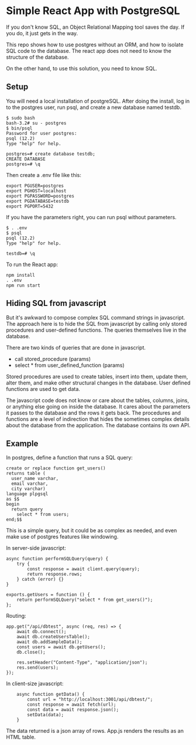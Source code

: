 # Simple React App with PostgreSQL

If you don't know SQL, an Object Relational Mapping tool saves the day. If you do, it just gets in the way.

This repo shows how to use postgres without an ORM, and how to isolate SQL code to the database. The react app does not need to know the structure of the database.

On the other hand, to use this solution, you need to know SQL.

## Setup

You will need a local installation of postgreSQL. After doing the install, log in to the postgres user, run psql, and create a new database named testdb.

```
$ sudo bash
bash-3.2# su - postgres
$ bin/psql
Password for user postgres:
psql (12.2)
Type "help" for help.

postgres=# create database testdb;
CREATE DATABASE
postgres=# \q
```

Then create a .env file like this:

```
export PGUSER=postgres
export PGHOST=localhost
export PGPASSWORD=postgres
export PGDATABASE=testdb
export PGPORT=5432
```

If you have the parameters right, you can run psql without parameters.

```
$ . .env
$ psql
psql (12.2)
Type "help" for help.

testdb=# \q
```

To run the React app:

```
npm install
. .env
npm run start
```

## Hiding SQL from javascript

But it's awkward to compose complex SQL command strings in javascript. The approach here is to hide the SQL from javascript by calling only stored procedures and user-defined functions. The queries themselves live in the database.

There are two kinds of queries that are done in javascript.

- call stored_procedure (params)
- select \* from user_defined_function (params)

Stored procedures are used to create tables, insert into them, update them, alter them, and make other structural changes in the database. User defined functions are used to get data.

The javascript code does not know or care about the tables, columns, joins, or anything else going on inside the database. It cares about the parameters it passes to the database and the rows it gets back. The procedures and functions are a level of indirection that hides the sometimes complex details about the database from the application. The database contains its own API.

## Example

In postgres, define a function that runs a SQL query:

```
create or replace function get_users()
returns table (
  user_name varchar,
  email varchar,
  city varchar)
language plpgsql
as $$
begin
  return query
    select * from users;
end;$$
```

This is a simple query, but it could be as complex as needed, and even make use of postgres features like windowing.

In server-side javascript:

```
async function performSQLQuery(query) {
	try {
		const response = await client.query(query);
		return response.rows;
	} catch (error) {}
}

exports.getUsers = function () {
	return performSQLQuery("select * from get_users()");
};
```

Routing:

```
app.get("/api/dbtest", async (req, res) => {
	await db.connect();
	await db.createUsersTable();
	await db.addSampleData();
	const users = await db.getUsers();
	db.close();

	res.setHeader("Content-Type", "application/json");
	res.send(users);
});
```

In client-size javascript:

```
	async function getData() {
		const url = "http://localhost:3001/api/dbtest/";
		const response = await fetch(url);
		const data = await response.json();
		setData(data);
	}
```

The data returned is a json array of rows. App.js renders the results as an HTML table.
